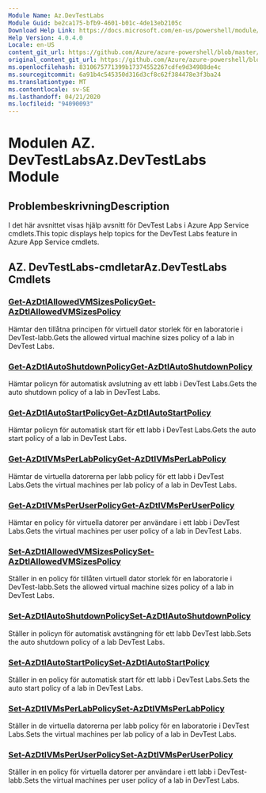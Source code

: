```yaml
---
Module Name: Az.DevTestLabs
Module Guid: be2ca175-bfb9-4601-b01c-4de13eb2105c
Download Help Link: https://docs.microsoft.com/en-us/powershell/module/az.devtestlabs
Help Version: 4.0.4.0
Locale: en-US
content_git_url: https://github.com/Azure/azure-powershell/blob/master/src/DevTestLabs/DevTestLabs/help/Az.DevTestLabs.md
original_content_git_url: https://github.com/Azure/azure-powershell/blob/master/src/DevTestLabs/DevTestLabs/help/Az.DevTestLabs.md
ms.openlocfilehash: 8310675771399b17374552267cdfe9d34988de4c
ms.sourcegitcommit: 6a91b4c545350d316d3cf8c62f384478e3f3ba24
ms.translationtype: MT
ms.contentlocale: sv-SE
ms.lasthandoff: 04/21/2020
ms.locfileid: "94090093"
---
```

# <span data-ttu-id="539dd-101">Modulen AZ. DevTestLabs</span><span class="sxs-lookup"><span data-stu-id="539dd-101">Az.DevTestLabs Module</span></span>
## <span data-ttu-id="539dd-102">Problembeskrivning</span><span class="sxs-lookup"><span data-stu-id="539dd-102">Description</span></span>
<span data-ttu-id="539dd-103">I det här avsnittet visas hjälp avsnitt för DevTest Labs i Azure App Service cmdlets.</span><span class="sxs-lookup"><span data-stu-id="539dd-103">This topic displays help topics for the DevTest Labs feature in Azure App Service cmdlets.</span></span>

## <span data-ttu-id="539dd-104">AZ. DevTestLabs-cmdletar</span><span class="sxs-lookup"><span data-stu-id="539dd-104">Az.DevTestLabs Cmdlets</span></span>
### [<span data-ttu-id="539dd-105">Get-AzDtlAllowedVMSizesPolicy</span><span class="sxs-lookup"><span data-stu-id="539dd-105">Get-AzDtlAllowedVMSizesPolicy</span></span>](Get-AzDtlAllowedVMSizesPolicy.md)
<span data-ttu-id="539dd-106">Hämtar den tillåtna principen för virtuell dator storlek för en laboratorie i DevTest-labb.</span><span class="sxs-lookup"><span data-stu-id="539dd-106">Gets the allowed virtual machine sizes policy of a lab in DevTest Labs.</span></span>

### [<span data-ttu-id="539dd-107">Get-AzDtlAutoShutdownPolicy</span><span class="sxs-lookup"><span data-stu-id="539dd-107">Get-AzDtlAutoShutdownPolicy</span></span>](Get-AzDtlAutoShutdownPolicy.md)
<span data-ttu-id="539dd-108">Hämtar policyn för automatisk avslutning av ett labb i DevTest Labs.</span><span class="sxs-lookup"><span data-stu-id="539dd-108">Gets the auto shutdown policy of a lab in DevTest Labs.</span></span>

### [<span data-ttu-id="539dd-109">Get-AzDtlAutoStartPolicy</span><span class="sxs-lookup"><span data-stu-id="539dd-109">Get-AzDtlAutoStartPolicy</span></span>](Get-AzDtlAutoStartPolicy.md)
<span data-ttu-id="539dd-110">Hämtar policyn för automatisk start för ett labb i DevTest Labs.</span><span class="sxs-lookup"><span data-stu-id="539dd-110">Gets the auto start policy of a lab in DevTest Labs.</span></span>

### [<span data-ttu-id="539dd-111">Get-AzDtlVMsPerLabPolicy</span><span class="sxs-lookup"><span data-stu-id="539dd-111">Get-AzDtlVMsPerLabPolicy</span></span>](Get-AzDtlVMsPerLabPolicy.md)
<span data-ttu-id="539dd-112">Hämtar de virtuella datorerna per labb policy för ett labb i DevTest Labs.</span><span class="sxs-lookup"><span data-stu-id="539dd-112">Gets the virtual machines per lab policy of a lab in DevTest Labs.</span></span>

### [<span data-ttu-id="539dd-113">Get-AzDtlVMsPerUserPolicy</span><span class="sxs-lookup"><span data-stu-id="539dd-113">Get-AzDtlVMsPerUserPolicy</span></span>](Get-AzDtlVMsPerUserPolicy.md)
<span data-ttu-id="539dd-114">Hämtar en policy för virtuella datorer per användare i ett labb i DevTest Labs.</span><span class="sxs-lookup"><span data-stu-id="539dd-114">Gets the virtual machines per user policy of a lab in DevTest Labs.</span></span>

### [<span data-ttu-id="539dd-115">Set-AzDtlAllowedVMSizesPolicy</span><span class="sxs-lookup"><span data-stu-id="539dd-115">Set-AzDtlAllowedVMSizesPolicy</span></span>](Set-AzDtlAllowedVMSizesPolicy.md)
<span data-ttu-id="539dd-116">Ställer in en policy för tillåten virtuell dator storlek för en laboratorie i DevTest-labb.</span><span class="sxs-lookup"><span data-stu-id="539dd-116">Sets the allowed virtual machine sizes policy of a lab in DevTest Labs.</span></span>

### [<span data-ttu-id="539dd-117">Set-AzDtlAutoShutdownPolicy</span><span class="sxs-lookup"><span data-stu-id="539dd-117">Set-AzDtlAutoShutdownPolicy</span></span>](Set-AzDtlAutoShutdownPolicy.md)
<span data-ttu-id="539dd-118">Ställer in policyn för automatisk avstängning för ett labb DevTest labb.</span><span class="sxs-lookup"><span data-stu-id="539dd-118">Sets the auto shutdown policy of a lab DevTest Labs.</span></span>

### [<span data-ttu-id="539dd-119">Set-AzDtlAutoStartPolicy</span><span class="sxs-lookup"><span data-stu-id="539dd-119">Set-AzDtlAutoStartPolicy</span></span>](Set-AzDtlAutoStartPolicy.md)
<span data-ttu-id="539dd-120">Ställer in en policy för automatisk start för ett labb i DevTest Labs.</span><span class="sxs-lookup"><span data-stu-id="539dd-120">Sets the auto start policy of a lab in DevTest Labs.</span></span>

### [<span data-ttu-id="539dd-121">Set-AzDtlVMsPerLabPolicy</span><span class="sxs-lookup"><span data-stu-id="539dd-121">Set-AzDtlVMsPerLabPolicy</span></span>](Set-AzDtlVMsPerLabPolicy.md)
<span data-ttu-id="539dd-122">Ställer in de virtuella datorerna per labb policy för en laboratorie i DevTest Labs.</span><span class="sxs-lookup"><span data-stu-id="539dd-122">Sets the virtual machines per lab policy of a lab in DevTest Labs.</span></span>

### [<span data-ttu-id="539dd-123">Set-AzDtlVMsPerUserPolicy</span><span class="sxs-lookup"><span data-stu-id="539dd-123">Set-AzDtlVMsPerUserPolicy</span></span>](Set-AzDtlVMsPerUserPolicy.md)
<span data-ttu-id="539dd-124">Ställer in en policy för virtuella datorer per användare i ett labb i DevTest-labb.</span><span class="sxs-lookup"><span data-stu-id="539dd-124">Sets the virtual machines per user policy of a lab in DevTest Labs.</span></span>

